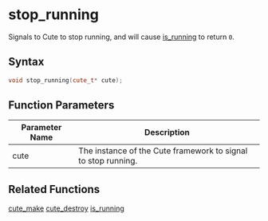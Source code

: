 # stop_running

Signals to Cute to stop running, and will cause [is_running](https://github.com/RandyGaul/cute_framework/blob/master/doc/cute/is_running.md) to return `0`.

## Syntax

```cpp
void stop_running(cute_t* cute);
```

## Function Parameters

Parameter Name | Description
--- | ---
cute | The instance of the Cute framework to signal to stop running.

## Related Functions

[cute_make](https://github.com/RandyGaul/cute_framework/blob/master/doc/cute/cute_make.md)
[cute_destroy](https://github.com/RandyGaul/cute_framework/blob/master/doc/cute/cute_destroy.md)
[is_running](https://github.com/RandyGaul/cute_framework/blob/master/doc/cute/is_running.md)
